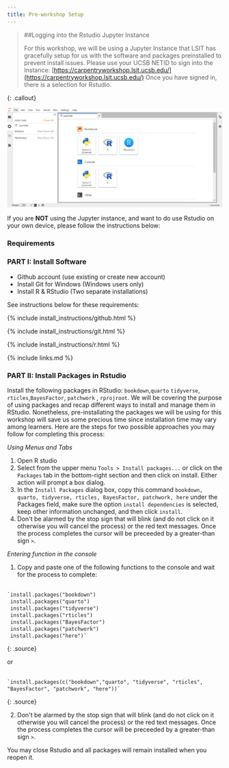 ```yaml
---
title: Pre-workshop Setup
---
```


>##Logging into the Rstudio Jupyter Instance
> 
> For this workshop, we will be using a Jupyter Instance that LSIT has gracefully setup for us with the software and packages preinstalled to prevent install issues. 
> Please use your UCSB NETID to sign into the Instance: [https://carpentryworkshop.lsit.ucsb.edu/](https://carpentryworkshop.lsit.ucsb.edu/)
> Once you have signed in, there is a selection for Rstudio.
> 
{: .callout}

![jupyter-instance](/fig/setup-jupyter-instance.PNG)

If you are **NOT** using the Jupyter instance, and want to do use Rstudio on your own device, please follow the instructions below:

<h3>Requirements</h3>

<h3>PART I: Install Software</h3>

- Github account (use existing or create new account) 
- Install Git for Windows (Windows users only) 
- Install R & RStudio (Two separate installations)

See instructions below for these requirements:

{% include install_instructions/github.html %}

{% include install_instructions/git.html %}

{% include install_instructions/r.html %}

{% include links.md %}



<h3>PART II: Install Packages in Rstudio</h3>

Install the following packages in RStudio: `bookdown`,`quarto` `tidyverse`, `rticles`,`BayesFactor`, `patchwork` , `rprojroot`. 
We will be covering the purpose of using packages and recap different ways to install and manage them in RStudio. Nonetheless, pre-installating the packages we will be using for this workshop will save us some precious time since installation time may vary among learners. Here are the steps for two possible approaches you may follow for completing this process: 

*Using Menus and Tabs*

1) Open R studio
2) Select from the upper menu `Tools > Install packages...` or click on the `Packages` tab in the bottom-right section and then click on install. Either action will prompt a box dialog. 
3) In the `Install Packages` dialog box, copy this command `bookdown, quarto, tidyverse, rticles, BayesFactor, patchwork, here` under the Packages field, make sure the option `install dependencies` is selected, keep other information unchanged, and then click `install`. 
4) Don't be alarmed by the stop sign that will blink (and do not click on it otherwise you will cancel the process) or the red text messages. Once the process completes the cursor will be preceeded by a greater-than sign `>`.

*Entering function in the console*

1) Copy and paste one of the following functions to the console and wait for the process to complete:
~~~

`install.packages("bookdown")
 install.packages("quarto")
 install.packages("tidyverse") 
 install.packages("rticles")  
 install.packages("BayesFactor") 
 install.packages("patchwork")
 install.packages("here")`

~~~
{: .source}
 
 or 

~~~
  
`install.packages(c("bookdown","quarto", "tidyverse", "rticles", "BayesFactor", "patchwork", "here"))`

~~~
{: .source}

2) Don't be alarmed by the stop sign that will blink (and do not click on it otherwise you will cancel the process) or the red text messages. Once the process completes the cursor will be preceeded by a greater-than sign `>`.

You may close Rstudio and all packages will remain installed when you reopen it. 

